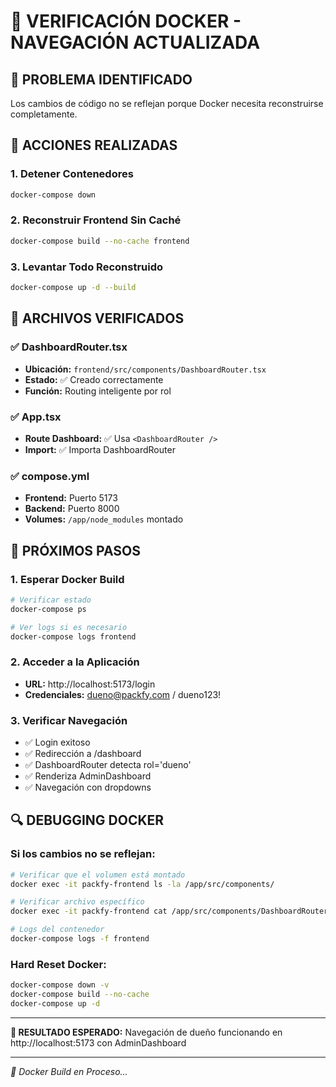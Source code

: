 # 🐳 VERIFICACIÓN DOCKER - NAVEGACIÓN ACTUALIZADA

## 🎯 PROBLEMA IDENTIFICADO

Los cambios de código no se reflejan porque Docker necesita reconstruirse completamente.

## 🔧 ACCIONES REALIZADAS

### 1. **Detener Contenedores**

```bash
docker-compose down
```

### 2. **Reconstruir Frontend Sin Caché**

```bash
docker-compose build --no-cache frontend
```

### 3. **Levantar Todo Reconstruido**

```bash
docker-compose up -d --build
```

## 📁 ARCHIVOS VERIFICADOS

### ✅ **DashboardRouter.tsx**

- **Ubicación:** `frontend/src/components/DashboardRouter.tsx`
- **Estado:** ✅ Creado correctamente
- **Función:** Routing inteligente por rol

### ✅ **App.tsx**

- **Route Dashboard:** ✅ Usa `<DashboardRouter />`
- **Import:** ✅ Importa DashboardRouter

### ✅ **compose.yml**

- **Frontend:** Puerto 5173
- **Backend:** Puerto 8000
- **Volumes:** `/app/node_modules` montado

## 🚀 PRÓXIMOS PASOS

### 1. **Esperar Docker Build**

```bash
# Verificar estado
docker-compose ps

# Ver logs si es necesario
docker-compose logs frontend
```

### 2. **Acceder a la Aplicación**

- **URL:** http://localhost:5173/login
- **Credenciales:** dueno@packfy.com / dueno123!

### 3. **Verificar Navegación**

- ✅ Login exitoso
- ✅ Redirección a /dashboard
- ✅ DashboardRouter detecta rol='dueno'
- ✅ Renderiza AdminDashboard
- ✅ Navegación con dropdowns

## 🔍 DEBUGGING DOCKER

### Si los cambios no se reflejan:

```bash
# Verificar que el volumen está montado
docker exec -it packfy-frontend ls -la /app/src/components/

# Verificar archivo específico
docker exec -it packfy-frontend cat /app/src/components/DashboardRouter.tsx

# Logs del contenedor
docker-compose logs -f frontend
```

### Hard Reset Docker:

```bash
docker-compose down -v
docker-compose build --no-cache
docker-compose up -d
```

---

**🎯 RESULTADO ESPERADO:**
Navegación de dueño funcionando en http://localhost:5173 con AdminDashboard

---

_🐳 Docker Build en Proceso..._
